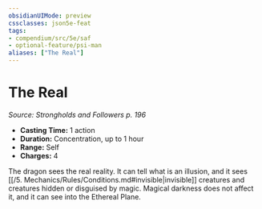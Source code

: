 ```yaml
---
obsidianUIMode: preview
cssclasses: json5e-feat
tags:
- compendium/src/5e/saf
- optional-feature/psi-man
aliases: ["The Real"]
---
```

# The Real
*Source: Strongholds and Followers p. 196*  

- **Casting Time:** 1 action  
- **Duration:** Concentration, up to 1 hour  
- **Range:** Self  
- **Charges:** 4  

The dragon sees the real reality. It can tell what is an illusion, and it sees [[/5. Mechanics/Rules/Conditions.md#invisible\|invisible]] creatures and creatures hidden or disguised by magic. Magical darkness does not affect it, and it can see into the Ethereal Plane.